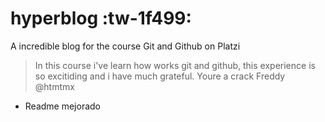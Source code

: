 # hyperblog :tw-1f499:
A incredible blog for the course Git and Github on Platzi
> In this course i've learn how works git and github, this experience is so  excitiding and i have much grateful. Youre a crack Freddy
@htmtmx

* Readme mejorado